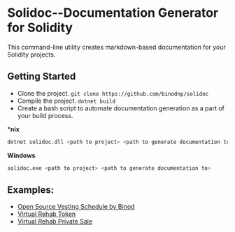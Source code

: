 # Solidoc--Documentation Generator for Solidity

This command-line utility creates markdown-based documentation for your Solidity projects.

## Getting Started

- Clone the project. `git clone https://github.com/binodnp/solidoc`
- Compile the project. `dotnet build`
- Create a bash script to automate documentation generation as a part of your build process.

***nix**

```sh
dotnet solidoc.dll <path to project> <path to generate documentation to>
```

**Windows**

```sh
solidoc.exe <path to project> <path to generate documentation to>
```


## Examples:

- [Open Source Vesting Schedule by Binod](https://github.com/binodnp/vesting-schedule/blob/master/docs/VestingSchedule.md)
- [Virtual Rehab Token](https://github.com/ViRehab/VirtualRehabToken/blob/master/docs/VRHToken.md)
- [Virtual Rehab Private Sale](https://github.com/ViRehab/VirtualRehabPrivateSale/blob/master/docs/PrivateSale.md)
